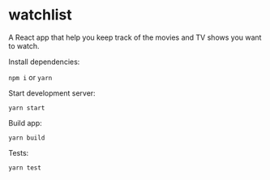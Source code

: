 # watchlist
A React app that help you keep track of the movies and TV shows you want to watch.

Install dependencies:

`npm i` or `yarn`

Start development server:

`yarn start`

Build app:

`yarn build`

Tests:

`yarn test`